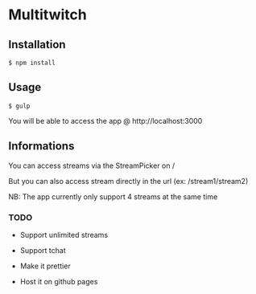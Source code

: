 # Multitwitch

## Installation

	$ npm install

## Usage

	$ gulp

You will be able to access the app @ http://localhost:3000

## Informations

You can access streams via the StreamPicker on /

But you can also access stream directly in the url (ex: /stream1/stream2)

NB: The app currently only support 4 streams at the same time

### TODO

- Support unlimited streams

- Support tchat

- Make it prettier

- Host it on github pages
